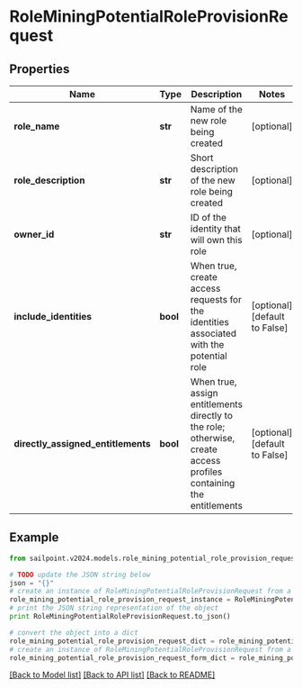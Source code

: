 # RoleMiningPotentialRoleProvisionRequest


## Properties

Name | Type | Description | Notes
------------ | ------------- | ------------- | -------------
**role_name** | **str** | Name of the new role being created | [optional] 
**role_description** | **str** | Short description of the new role being created | [optional] 
**owner_id** | **str** | ID of the identity that will own this role | [optional] 
**include_identities** | **bool** | When true, create access requests for the identities associated with the potential role | [optional] [default to False]
**directly_assigned_entitlements** | **bool** | When true, assign entitlements directly to the role; otherwise, create access profiles containing the entitlements | [optional] [default to False]

## Example

```python
from sailpoint.v2024.models.role_mining_potential_role_provision_request import RoleMiningPotentialRoleProvisionRequest

# TODO update the JSON string below
json = "{}"
# create an instance of RoleMiningPotentialRoleProvisionRequest from a JSON string
role_mining_potential_role_provision_request_instance = RoleMiningPotentialRoleProvisionRequest.from_json(json)
# print the JSON string representation of the object
print RoleMiningPotentialRoleProvisionRequest.to_json()

# convert the object into a dict
role_mining_potential_role_provision_request_dict = role_mining_potential_role_provision_request_instance.to_dict()
# create an instance of RoleMiningPotentialRoleProvisionRequest from a dict
role_mining_potential_role_provision_request_form_dict = role_mining_potential_role_provision_request.from_dict(role_mining_potential_role_provision_request_dict)
```
[[Back to Model list]](../README.md#documentation-for-models) [[Back to API list]](../README.md#documentation-for-api-endpoints) [[Back to README]](../README.md)


